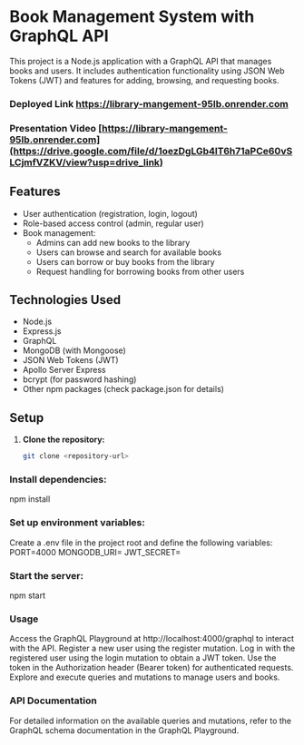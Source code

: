 # Book Management System with GraphQL API

This project is a Node.js application with a GraphQL API that manages books and users. It includes authentication functionality using JSON Web Tokens (JWT) and features for adding, browsing, and requesting books.
### Deployed Link https://library-mangement-95lb.onrender.com

### Presentation Video [https://library-mangement-95lb.onrender.com](https://drive.google.com/file/d/1oezDgLGb4lT6h71aPCe60vSLCjmfVZKV/view?usp=drive_link)

## Features

- User authentication (registration, login, logout)
- Role-based access control (admin, regular user)
- Book management:
  - Admins can add new books to the library
  - Users can browse and search for available books
  - Users can borrow or buy books from the library
  - Request handling for borrowing books from other users

## Technologies Used

- Node.js
- Express.js
- GraphQL
- MongoDB (with Mongoose)
- JSON Web Tokens (JWT)
- Apollo Server Express
- bcrypt (for password hashing)
- Other npm packages (check package.json for details)

## Setup

1. **Clone the repository:**

   ```bash
   git clone <repository-url>
### Install dependencies:
npm install

### Set up environment variables:
Create a .env file in the project root and define the following variables:
PORT=4000
MONGODB_URI=<your-mongodb-uri>
JWT_SECRET=<your-jwt-secret>

### Start the server:
npm start

### Usage
Access the GraphQL Playground at http://localhost:4000/graphql to interact with the API.
Register a new user using the register mutation.
Log in with the registered user using the login mutation to obtain a JWT token.
Use the token in the Authorization header (Bearer token) for authenticated requests.
Explore and execute queries and mutations to manage users and books.

### API Documentation
For detailed information on the available queries and mutations, refer to the GraphQL schema documentation in the GraphQL Playground.
